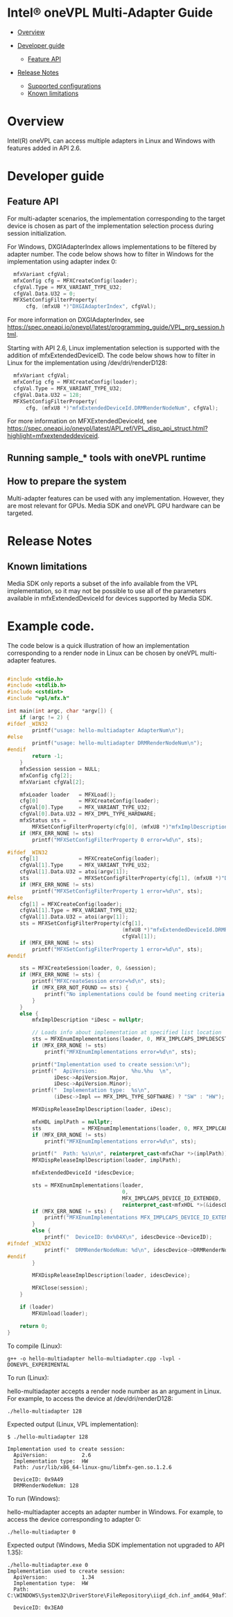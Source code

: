 # **Intel® oneVPL Multi-Adapter Guide**

- [Overview](#overview)
- [Developer guide](#developer-guide)
  * [Feature API](#feature-api)

- [Release Notes](#release-notes)
  * [Supported configurations](#supported-configurations)
  * [Known limitations](#known-limitations)

# Overview

Intel(R) oneVPL can access multiple adapters in Linux and Windows with features added in API 2.6.

# Developer guide

## Feature API

For multi-adapter scenarios, the implementation corresponding to the target device is chosen 
as part of the implementation selection process during session initialization.

For Windows, DXGIAdapterIndex allows implementations to be filtered by adapter number.
The code below shows how to filter in Windows for the implementation using adapter index 0:

```c++
  mfxVariant cfgVal;
  mfxConfig cfg = MFXCreateConfig(loader);
  cfgVal.Type = MFX_VARIANT_TYPE_U32;
  cfgVal.Data.U32 = 0;
  MFXSetConfigFilterProperty(
      cfg, (mfxU8 *)"DXGIAdapterIndex", cfgVal);
```

For more information on DXGIAdapterIndex, see https://spec.oneapi.io/onevpl/latest/programming_guide/VPL_prg_session.html.

Starting with API 2.6, Linux implementation selection is supported with the addition of mfxExtendedDeviceID.
The code below shows how to filter in Linux for the implementation using /dev/dri/renderD128:
 
```c++
  mfxVariant cfgVal;
  mfxConfig cfg = MFXCreateConfig(loader);
  cfgVal.Type = MFX_VARIANT_TYPE_U32;
  cfgVal.Data.U32 = 128;
  MFXSetConfigFilterProperty(
      cfg, (mfxU8 *)"mfxExtendedDeviceId.DRMRenderNodeNum", cfgVal);
```
For more information on MFXExtendedDeviceId, see
https://spec.oneapi.io/onevpl/latest/API_ref/VPL_disp_api_struct.html?highlight=mfxextendeddeviceid.


## Running sample_* tools with oneVPL runtime


## How to prepare the system

Multi-adapter features can be used with any implementation.  However, they are most relevant for GPUs.
Media SDK and oneVPL GPU hardware can be targeted.  


# Release Notes

## Known limitations

Media SDK only reports a subset of the info available from the VPL implementation, so it may not be possible to use all of the 
parameters available in mfxExtendedDeviceId for devices supported by Media SDK.


# Example code.

The code below is a quick illustration of how an implementation corresponding to a render node in Linux can be chosen by oneVPL multi-adapter features.

```c++

#include <stdio.h>
#include <stdlib.h>
#include <cstdint>
#include "vpl/mfx.h"

int main(int argc, char *argv[]) {
    if (argc != 2) {
#ifdef _WIN32
        printf("usage: hello-multiadapter AdapterNum\n");
#else
        printf("usage: hello-multiadapter DRMRenderNodeNum\n");
#endif
        return -1;
    }
    mfxSession session = NULL;
    mfxConfig cfg[2];
    mfxVariant cfgVal[2];

    mfxLoader loader   = MFXLoad();
    cfg[0]             = MFXCreateConfig(loader);
    cfgVal[0].Type     = MFX_VARIANT_TYPE_U32;
    cfgVal[0].Data.U32 = MFX_IMPL_TYPE_HARDWARE;
    mfxStatus sts =
        MFXSetConfigFilterProperty(cfg[0], (mfxU8 *)"mfxImplDescription.Impl", cfgVal[0]);
    if (MFX_ERR_NONE != sts)
        printf("MFXSetConfigFilterProperty 0 error=%d\n", sts);

#ifdef _WIN32
    cfg[1]             = MFXCreateConfig(loader);
    cfgVal[1].Type     = MFX_VARIANT_TYPE_U32;
    cfgVal[1].Data.U32 = atoi(argv[1]);
    sts                = MFXSetConfigFilterProperty(cfg[1], (mfxU8 *)"DXGIAdapterIndex", cfgVal[1]);
    if (MFX_ERR_NONE != sts)
        printf("MFXSetConfigFilterProperty 1 error=%d\n", sts);
#else
    cfg[1] = MFXCreateConfig(loader);
    cfgVal[1].Type = MFX_VARIANT_TYPE_U32;
    cfgVal[1].Data.U32 = atoi(argv[1]);
    sts = MFXSetConfigFilterProperty(cfg[1],
                                     (mfxU8 *)"mfxExtendedDeviceId.DRMRenderNodeNum",
                                     cfgVal[1]);
    if (MFX_ERR_NONE != sts)
        printf("MFXSetConfigFilterProperty 1 error=%d\n", sts);
#endif

    sts = MFXCreateSession(loader, 0, &session);
    if (MFX_ERR_NONE != sts) {
        printf("MFXCreateSession error=%d\n", sts);
        if (MFX_ERR_NOT_FOUND == sts) {
            printf("No implementations could be found meeting criteria specified\n");
        }
    }
    else {
        mfxImplDescription *iDesc = nullptr;

        // Loads info about implementation at specified list location
        sts = MFXEnumImplementations(loader, 0, MFX_IMPLCAPS_IMPLDESCSTRUCTURE, (mfxHDL *)&iDesc);
        if (MFX_ERR_NONE != sts)
            printf("MFXEnumImplementations error=%d\n", sts);

        printf("Implementation used to create session:\n");
        printf("  ApiVersion:           %hu.%hu  \n",
               iDesc->ApiVersion.Major,
               iDesc->ApiVersion.Minor);
        printf("  Implementation type:  %s\n",
               (iDesc->Impl == MFX_IMPL_TYPE_SOFTWARE) ? "SW" : "HW");

        MFXDispReleaseImplDescription(loader, iDesc);

        mfxHDL implPath = nullptr;
        sts             = MFXEnumImplementations(loader, 0, MFX_IMPLCAPS_IMPLPATH, &implPath);
        if (MFX_ERR_NONE != sts)
            printf("MFXEnumImplementations error=%d\n", sts);

        printf("  Path: %s\n\n", reinterpret_cast<mfxChar *>(implPath));
        MFXDispReleaseImplDescription(loader, implPath);

        mfxExtendedDeviceId *idescDevice;

        sts = MFXEnumImplementations(loader,
                                     0,
                                     MFX_IMPLCAPS_DEVICE_ID_EXTENDED,
                                     reinterpret_cast<mfxHDL *>(&idescDevice));
        if (MFX_ERR_NONE != sts) {
            printf("MFXEnumImplementations MFX_IMPLCAPS_DEVICE_ID_EXTENDED error=%d\n", sts);
        }
        else {
            printf("  DeviceID: 0x%04X\n", idescDevice->DeviceID);
#ifndef _WIN32
            printf("  DRMRenderNodeNum: %d\n", idescDevice->DRMRenderNodeNum);
#endif
        }

        MFXDispReleaseImplDescription(loader, idescDevice);

        MFXClose(session);
    }

    if (loader)
        MFXUnload(loader);

    return 0;
}

```

To compile (Linux):

```
g++ -o hello-multiadapter hello-multiadapter.cpp -lvpl -DONEVPL_EXPERIMENTAL
```

To run (Linux):

hello-multiadapter accepts a render node number as an argument in Linux.  For example, to access the device at /dev/dri/renderD128:

```
./hello-multiadapter 128
```


Expected output (Linux, VPL implementation):

```
$ ./hello-multiadapter 128

Implementation used to create session:
  ApiVersion:           2.6
  Implementation type:  HW
  Path: /usr/lib/x86_64-linux-gnu/libmfx-gen.so.1.2.6

  DeviceID: 0x9A49
  DRMRenderNodeNum: 128

```

To run (Windows):

hello-multiadapter accepts an adapter number in Windows.  For example, to access the device corresponding to adapter 0:

```
./hello-multiadapter 0
```

Expected output (Windows, Media SDK implementation not upgraded to API 1.35):

```
./hello-multiadapter.exe 0
Implementation used to create session:
  ApiVersion:           1.34
  Implementation type:  HW
  Path: C:\WINDOWS\System32\DriverStore\FileRepository\iigd_dch.inf_amd64_90af7db2c816ac7b\libmfxhw64.dll

  DeviceID: 0x3EA0
```